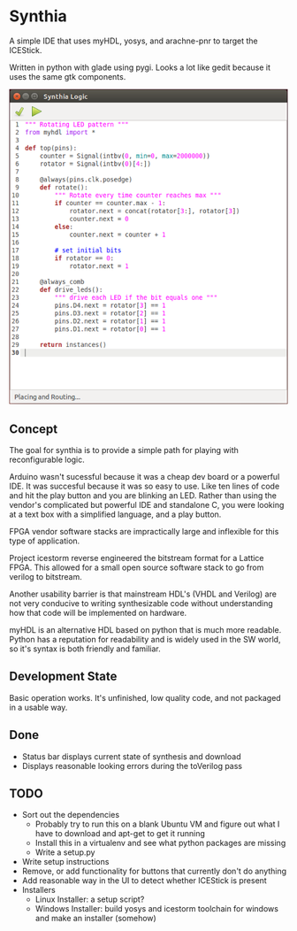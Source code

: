 # Synthia
A simple IDE that uses myHDL, yosys, and arachne-pnr to target the ICEStick.

Written in python with glade using pygi. Looks a lot like gedit because it uses the same gtk components.

![Screenshot](screenshot.png)

## Concept
The goal for synthia is to provide a simple path for playing with reconfigurable logic.

Arduino wasn't sucessful because it was a cheap dev board or a powerful IDE. It was succesful because it was so easy to use. Like ten lines of code and hit the play button and you are blinking an LED. Rather than using the vendor's complicated but powerful IDE and standalone C, you were looking at a text box with a simplified language, and a play button.

FPGA vendor software stacks are impractically large and inflexible for this type of application.

Project icestorm reverse engineered the bitstream format for a Lattice FPGA. This allowed for a small open source software stack to go from verilog to bitstream.

Another usability barrier is that mainstream HDL's (VHDL and Verilog) are not very conducive to writing synthesizable code without understanding how that code will be implemented on hardware.

myHDL is an alternative HDL based on python that is much more readable. Python has a reputation for readability and is widely used in the SW world, so it's syntax is both friendly and familiar.

## Development State
Basic operation works. It's unfinished, low quality code, and not packaged in a usable way.

## Done

* Status bar displays current state of synthesis and download
* Displays reasonable looking errors during the toVerilog pass

## TODO

* Sort out the dependencies
  * Probably try to run this on a blank Ubuntu VM and figure out what I have to download and apt-get to get it running
  * Install this in a virtualenv and see what python packages are missing
  * Write a setup.py
* Write setup instructions
* Remove, or add functionality for buttons that currently don't do anything
* Add reasonable way in the UI to detect whether ICEStick is present
* Installers
  * Linux Installer: a setup script?
  * Windows Installer: build yosys and icestorm toolchain for windows and make an installer (somehow)
